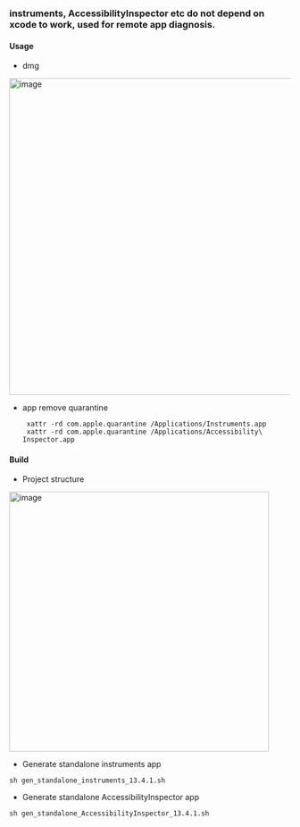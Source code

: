 ### instruments, AccessibilityInspector etc do not depend on xcode to work, used for remote app diagnosis.
#### Usage
- dmg
<img width="567" alt="image" src="https://user-images.githubusercontent.com/5550316/171799665-d4c5d67c-ee50-4d69-afda-a771ec2be5b4.png">

- app remove quarantine
  ```
   xattr -rd com.apple.quarantine /Applications/Instruments.app
   xattr -rd com.apple.quarantine /Applications/Accessibility\ Inspector.app
  ```

#### Build
- Project structure
<img width="465" alt="image" src="https://user-images.githubusercontent.com/5550316/174644651-2f891364-cad2-4aab-8f39-b384c61ecb59.png">


- Generate standalone instruments app
```
sh gen_standalone_instruments_13.4.1.sh
```

- Generate standalone AccessibilityInspector app
```
sh gen_standalone_AccessibilityInspector_13.4.1.sh
```
